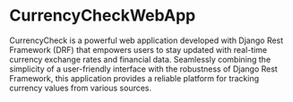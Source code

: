 # CurrencyCheckWebApp
CurrencyCheck is a powerful web application developed with Django Rest Framework (DRF) that empowers users to stay updated with real-time currency exchange rates and financial data. Seamlessly combining the simplicity of a user-friendly interface with the robustness of Django Rest Framework, this application provides a reliable platform for tracking currency values from various sources.
